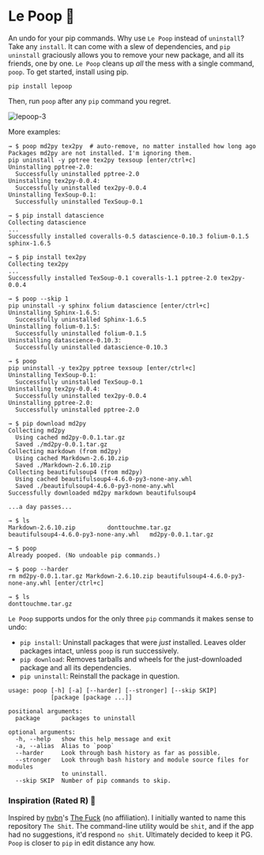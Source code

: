 # Le Poop 💩
An undo for your pip commands. Why use `Le Poop` instead of `uninstall`? Take any `install`. It can come with a slew of dependencies, and `pip uninstall` graciously allows you to remove your new package, and all its friends, one by one. `Le Poop` cleans up *all* the mess with a single command, `poop`. To get started, install using pip.

```
pip install lepoop
```

Then, run `poop` after any `pip` command you regret.

![lepoop-3](https://user-images.githubusercontent.com/2068077/34505328-70ad999a-efd9-11e7-8300-06c57ecc2927.gif)

More examples:

```
→ $ poop md2py tex2py  # auto-remove, no matter installed how long ago
Packages md2py are not installed. I'm ignoring them.
pip uninstall -y pptree tex2py texsoup [enter/ctrl+c]
Uninstalling pptree-2.0:
  Successfully uninstalled pptree-2.0
Uninstalling tex2py-0.0.4:
  Successfully uninstalled tex2py-0.0.4
Uninstalling TexSoup-0.1:
  Successfully uninstalled TexSoup-0.1
```

```
→ $ pip install datascience
Collecting datascience
...
Successfully installed coveralls-0.5 datascience-0.10.3 folium-0.1.5 sphinx-1.6.5

→ $ pip install tex2py
Collecting tex2py
...
Successfully installed TexSoup-0.1 coveralls-1.1 pptree-2.0 tex2py-0.0.4

→ $ poop --skip 1
pip uninstall -y sphinx folium datascience [enter/ctrl+c]
Uninstalling Sphinx-1.6.5:
  Successfully uninstalled Sphinx-1.6.5
Uninstalling folium-0.1.5:
  Successfully uninstalled folium-0.1.5
Uninstalling datascience-0.10.3:
  Successfully uninstalled datascience-0.10.3

→ $ poop
pip uninstall -y tex2py pptree texsoup [enter/ctrl+c]
Uninstalling TexSoup-0.1:
  Successfully uninstalled TexSoup-0.1
Uninstalling tex2py-0.0.4:
  Successfully uninstalled tex2py-0.0.4
Uninstalling pptree-2.0:
  Successfully uninstalled pptree-2.0
```

```
→ $ pip download md2py
Collecting md2py
  Using cached md2py-0.0.1.tar.gz
  Saved ./md2py-0.0.1.tar.gz
Collecting markdown (from md2py)
  Using cached Markdown-2.6.10.zip
  Saved ./Markdown-2.6.10.zip
Collecting beautifulsoup4 (from md2py)
  Using cached beautifulsoup4-4.6.0-py3-none-any.whl
  Saved ./beautifulsoup4-4.6.0-py3-none-any.whl
Successfully downloaded md2py markdown beautifulsoup4

...a day passes...

→ $ ls
Markdown-2.6.10.zip			donttouchme.tar.gz
beautifulsoup4-4.6.0-py3-none-any.whl	md2py-0.0.1.tar.gz

→ $ poop
Already pooped. (No undoable pip commands.)

→ $ poop --harder
rm md2py-0.0.1.tar.gz Markdown-2.6.10.zip beautifulsoup4-4.6.0-py3-none-any.whl [enter/ctrl+c]

→ $ ls
donttouchme.tar.gz
```

`Le Poop` supports undos for the only three `pip` commands it makes sense to undo:

- `pip install`: Uninstall packages that were *just* installed. Leaves older packages intact, unless `poop` is run successively.
- `pip download`: Removes tarballs and wheels for the just-downloaded package and all its dependencies.
- `pip uninstall`: Reinstall the package in question.

```
usage: poop [-h] [-a] [--harder] [--stronger] [--skip SKIP]
            [package [package ...]]

positional arguments:
  package      packages to uninstall

optional arguments:
  -h, --help   show this help message and exit
  -a, --alias  Alias to `poop`
  --harder     Look through bash history as far as possible.
  --stronger   Look through bash history and module source files for modules
               to uninstall.
  --skip SKIP  Number of pip commands to skip.
```

### Inspiration (Rated R) 🤭

Inspired by [nvbn](http://github.com/nvbn/)'s [The Fuck](http://github.com/nvbn/thefuck) (no affiliation). I initially wanted to name this repository `The Shit`. The command-line utility would be `shit`, and if the app had no suggestions, it'd respond `no shit`. Ultimately decided to keep it PG. `Poop` is closer to `pip` in edit distance any how.

